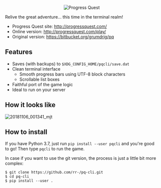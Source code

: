 <p align="center">
  <img alt="Progress Quest" src="http://progressquest.com/pq.png">
</p>

Relive the great adventure… this time in the terminal realm!

- Progress Quest site:  http://progressquest.com/
- Online version:       http://progressquest.com/play/
- Original version:     https://bitbucket.org/grumdrig/pq

## Features

- Saves (with backups) to `$XDG_CONFIG_HOME/pqcli/save.dat`
- Clean terminal interface
    - Smooth progress bars using UTF-8 block characters
    - Scrollable list boxes
- Faithful port of the game logic
- Ideal to run on your server

## How it looks like

![20181106_001341_mjt](https://user-images.githubusercontent.com/1045476/48032665-d616f300-e158-11e8-8978-4ee3a69e44f8.png)

## How to install

If you have Python 3.7, just run `pip install --user pqcli` and you're good to go!
Then type `pqcli` to run the game.

In case if you want to use the git version, the process is just a little bit
more complex:

```console
$ git clone https://github.com/rr-/pq-cli.git
$ cd pq-cli
$ pip install --user .
```
